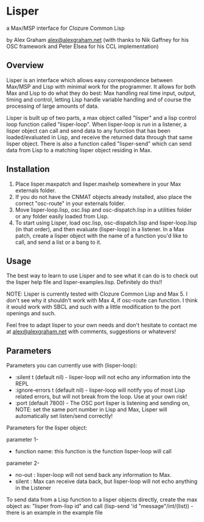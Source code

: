 Lisper
=======
a Max/MSP interface for Clozure Common Lisp

by Alex Graham 
alex@alexgraham.net
(with thanks to Nik Gaffney for his OSC framework 
and Peter Elsea for his CCL implementation)

Overview
----------
Lisper is an interface which allows easy correspondence between Max/MSP and Lisp with minimal work for the programmer. It allows for both Max and Lisp to do what they do best: Max handling real time input, output, timing and control, letting Lisp handle variable handling and of course the processing of large amounts of data.

Lisper is built up of two parts, a max object called "lisper" and a lisp control loop function called "lisper-loop". When lisper-loop is run in a listener, a lisper object can call and send data to any function that has been loaded/evaluated in Lisp, and receive the returned data through that same lisper object. There is also a function called "lisper-send" which can send data from Lisp to a matching lisper object residing in Max.

Installation
-------------
1. Place lisper.maxpatch and lisper.maxhelp somewhere in your Max externals folder.
2. If you do not have the CNMAT objects already installed, also place the correct "osc-route" in your externals folder.
3. Move lisper-loop.lisp, osc.lisp and osc-dispatch.lisp in a utilities folder or any folder easily loaded from Lisp.
4. To start using Lisper, load osc.lisp, osc-dispatch.lisp and lisper-loop.lisp (in that order), and then evaluate (lisper-loop) in a listener. In a Max patch, create a lisper object with the name of a function you'd like to call, and send a list or a bang to it.

Usage
------------

The best way to learn to use Lisper and to see what it can do is to check out the lisper help file and lisper-examples.lisp. Definitely do this!!


NOTE: Lisper is currently tested with Clozure Common Lisp and Max 5. I don't see why it shouldn't work with Max 4, if osc-route can function. I think it would work with SBCL and such with a little modification to the port openings and such. 


Feel free to adapt lisper to your own needs and don't hesitate to contact me at alex@alexgraham.net with comments, suggestions or whatevers!


Parameters
-------------

Parameters you can currently use with (lisper-loop):

- :silent t (default nil) - lisper-loop will not echo any information into the REPL
- :ignore-errors t (default nil) - lisper-loop will notify you of most Lisp related errors, but will not break from the loop. Use at your own risk!
- :port (default 7800) - The OSC port lisper is listening and sending on, NOTE: set the same port number in Lisp and Max, Lisper will automatically set listen/send correctly!


Parameters for the lisper object:

parameter 1-
- function name: this function is the function lisper-loop will call


parameter 2-

- no-out : lisper-loop will not send back any information to Max.
- silent : Max can receive data back, but lisper-loop will not echo anything in the Listener

To send data from a Lisp function to a lisper objects directly, create the max object as:
"lisper from-lisp id" and call (lisp-send 'id "message"/int/(list)) - there is an example in the example file
